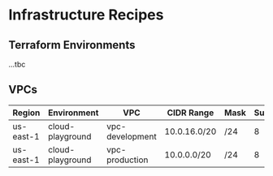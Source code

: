 # Infrastructure Recipes

## Terraform Environments

...tbc

## VPCs

| Region    | Environment      | VPC             | CIDR Range  | Mask | Subnets |
| --------- | ---------------- | --------------- | ----------- | ---- | ------- |
| us-east-1 | cloud-playground | vpc-development | 10.0.16.0/20 | /24  | 8       |
| us-east-1 | cloud-playground | vpc-production  | 10.0.0.0/20 | /24  | 8       |
